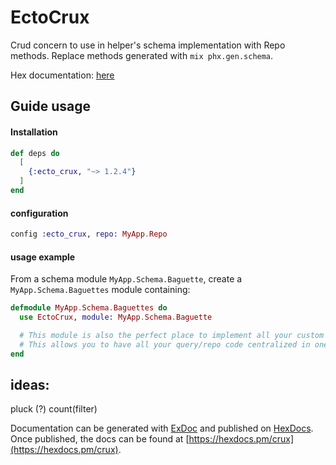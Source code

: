 # EctoCrux

Crud concern to use in helper's schema implementation with Repo methods.
Replace methods generated with `mix phx.gen.schema`.

Hex documentation: [here](https://hexdocs.pm/ecto_crux/EctoCrux.html#content)

## Guide usage

#### Installation

```elixir
def deps do
  [
    {:ecto_crux, "~> 1.2.4"}
  ]
end
```

#### configuration

```elixir
config :ecto_crux, repo: MyApp.Repo
```

#### usage example
From a schema module `MyApp.Schema.Baguette`, create a `MyApp.Schema.Baguettes` module containing:

```elixir
defmodule MyApp.Schema.Baguettes do
  use EctoCrux, module: MyApp.Schema.Baguette

  # This module is also the perfect place to implement all your custom accessors/operations arround this schema.
  # This allows you to have all your query/repo code centralized in one file, keeping your code-base clean.
end
```


## ideas:
  pluck (?)
  count(filter)

Documentation can be generated with [ExDoc](https://github.com/elixir-lang/ex_doc)
and published on [HexDocs](https://hexdocs.pm). Once published, the docs can
be found at [https://hexdocs.pm/crux](https://hexdocs.pm/crux).
